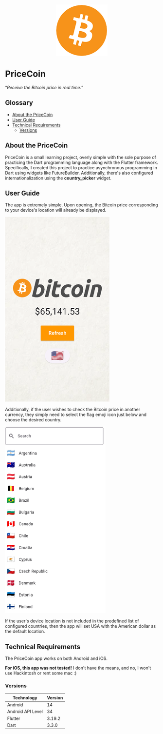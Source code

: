 <p align="center">
  <a href="#" target="_blank" >
    <img alt="Price Coin" src="./assets/images/logo.png"/>
  </a>
</p>

# PriceCoin
“*Receive the Bitcoin price in real time.*”

## Glossary

- [About the PriceCoin](#about-the-pricecoin)
- [User Guide](#user-guide)
- [Technical Requirements](#tecnical-requirements)
    - [Versions](#versions)

## About the PriceCoin
PriceCoin is a small learning project, overly simple with the sole purpose of practicing the Dart programming language along with the Flutter framework. Specifically, I created this project to practice asynchronous programming in Dart using widgets like FutureBuilder. Additionally, there's also configured internationalization using the **country_picker** widget.

## User Guide

The app is extremely simple. Upon opening, the Bitcoin price corresponding to your device's location will already be displayed.

![Main Screen](./assets/images/main_screen.png)

Additionally, if the user wishes to check the Bitcoin price in another currency, they simply need to select the flag emoji icon just below and choose the desired country.

![Location Screen](./assets/images/location_screen.png)

If the user's device location is not included in the predefined list of configured countries, then the app will set USA with the American dollar as the default location.

## Technical Requirements

The PriceCoin app works on both Android and iOS.

**For iOS, this app was not tested!** I don't have the means, and no, I won't use Hackintosh or rent some mac :)

### Versions

| Technology | Version |
|---|---|
| Android  | 14  |
| Android API Level  | 34  |
| Flutter  | 3.19.2  |
| Dart  | 3.3.0  |